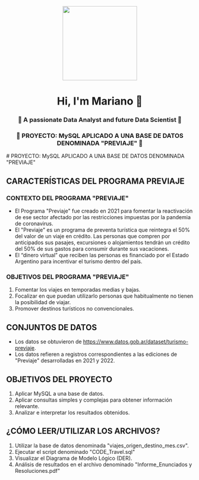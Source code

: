 <div id="header" align="center">
    <img src="https://media.giphy.com/media/v1.Y2lkPTc5MGI3NjExNjh6d2xkd21mdDY5c2pvNWd2d2diMDMyM3E0MG5mY3ZwdTRiaDB3YiZlcD12MV9pbnRlcm5hbF9naWZfYnlfaWQmY3Q9Zw/3oKIPEqDGUULpEU0aQ/giphy.gif" width="200" />
    <h1 align="center">Hi, I'm Mariano 👋 </h1>
    <h3 align="center"> 🚀 A passionate Data Analyst and future Data Scientist  🚀 </h3>
</div>

<h3 align="center"> 🚀 PROYECTO: MySQL APLICADO A UNA BASE DE DATOS DENOMINADA "PREVIAJE" 🚀 </h3>
# PROYECTO: MySQL APLICADO A UNA BASE DE DATOS DENOMINADA "PREVIAJE"

## CARACTERÍSTICAS DEL PROGRAMA PREVIAJE

### CONTEXTO DEL PROGRAMA "PREVIAJE"
- El Programa "Previaje" fue creado en 2021 para fomentar la reactivación de ese sector afectado por las restricciones impuestas por la pandemia de coronavirus.
- El "Previaje" es un programa de preventa turística que reintegra el 50% del valor de un viaje en crédito. Las personas que compren por anticipados sus pasajes, excursiones o alojamientos tendrán un crédito del 50% de sus gastos para consumir durante sus vacaciones.
- El “dinero virtual” que reciben las personas es financiado por el Estado Argentino para incentivar el turismo dentro del país.

### OBJETIVOS DEL PROGRAMA "PREVIAJE"
1) Fomentar los viajes en temporadas medias y bajas.
2) Focalizar en que puedan utilizarlo personas que habitualmente no tienen la posibilidad de viajar.
3) Promover destinos turísticos no convencionales.

## CONJUNTOS DE DATOS
- Los datos se obtuvieron de https://www.datos.gob.ar/dataset/turismo-previaje.
- Los datos refieren a registros correspondientes a las ediciones de "Previaje" desarrolladas en 2021 y 2022.

## OBJETIVOS DEL PROYECTO
1) Aplicar MySQL a una base de datos.
2) Aplicar consultas simples y complejas para obtener información relevante.
3) Analizar e interpretar los resultados obtenidos.

## ¿CÓMO LEER/UTILIZAR LOS ARCHIVOS?
1) Utilizar la base de datos denominada "viajes_origen_destino_mes.csv".
2) Ejecutar el script denominado "CODE_Travel.sql"
3) Visualizar el Diagrama de Modelo Lógico (DER).
4) Análisis de resultados en el archivo denominado "Informe_Enunciados y Resoluciones.pdf"

